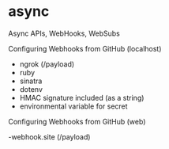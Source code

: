 # async
Async APIs, WebHooks, WebSubs

Configuring Webhooks from GitHub (localhost)

<ul>
  <li>ngrok (/payload)</li>
  <li>ruby</li>
  <li>sinatra</li>
  <li>dotenv</li>
  <li>HMAC signature included (as a string)</li>
  <li>environmental variable for secret</li>
</ul>

Configuring Webhooks from GitHub (web)

-webhook.site (/payload)
